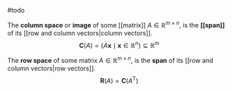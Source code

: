 #todo

The **column space** or **image** of some [[matrix]] $A\in \mathbb R^{m\times n}$, is the **[[span]]** of its [[row and column vectors|column vectors]].
$$
\mathbf{C}(A) = \{A\mathbf{x} \mid\mathbf{x}\in\mathbb R^n\}\subseteq \mathbb R^m
$$

The **row space** of some matrix $A\in \mathbb R^{m\times n}$, is the **span** of its [[row and column vectors|row vectors]].
$$
\mathbf{R}(A) = \mathbf{C}(A^{\mathsf{T}})
$$
